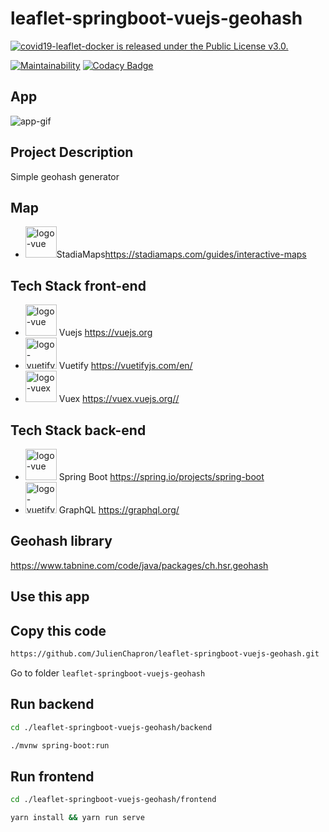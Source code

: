 # leaflet-springboot-vuejs-geohash

<a href="https://github.com/JulienChapron/covid19-leaflet-docker/main/LICENSE">
 <img src="https://img.shields.io/badge/License-GPLv3-blue.svg" alt="covid19-leaflet-docker is released under the Public License v3.0." />
</a>

[![Maintainability](https://api.codeclimate.com/v1/badges/1f64ae2047552c7a54a4/maintainability)](https://codeclimate.com/github/JulienChapron/leaflet-springboot-vuejs-geohash/maintainability)
[![Codacy Badge](https://app.codacy.com/project/badge/Grade/eb205152ae64436bbe03f354f74af2aa)](https://www.codacy.com/gh/JulienChapron/leaflet-springboot-vuejs-geohash/dashboard?utm_source=github.com&amp;utm_medium=referral&amp;utm_content=JulienChapron/leaflet-springboot-vuejs-geohash&amp;utm_campaign=Badge_Grade)

## App
![app-gif](https://raw.githubusercontent.com/JulienChapron/leaflet-springboot-vuejs-geohash/master/readme/app1.gif)

## Project Description
Simple geohash generator

## Map
*   <img src="https://stadiamaps.com/_nuxt/img/logo.5bf6d30.svg" alt="logo-vue" height="50"/>StadiaMaps<https://stadiamaps.com/guides/interactive-maps>

## Tech Stack front-end
*   <img src="https://www.toutjavascript.com/demo/vue/img/logo-vue.82b9c7a5.png" alt="logo-vue" height="50"/> Vuejs <https://vuejs.org>
*   <img src="https://seeklogo.com/images/V/vuetify-logo-3BCF73C928-seeklogo.com.png" alt="logo-vuetify" height="50"/> Vuetify <https://vuetifyjs.com/en/>
*   <img src="https://user-images.githubusercontent.com/7110136/29002857-9e802f08-7ab4-11e7-9c31-604b5d0d0c19.png" alt="logo-vuex" height="50"/> Vuex <https://vuex.vuejs.org//>

## Tech Stack back-end
*   <img src="https://external-content.duckduckgo.com/iu/?u=https%3A%2F%2Fres.cloudinary.com%2Fstartup-grind%2Fimage%2Fupload%2Fc_fill%2Cdpr_2.0%2Cf_auto%2Cg_center%2Ch_1080%2Cq_100%2Cw_1080%2Fv1%2Fgcs%2Fplatform-data-dsc%2Fevents%2Fspring-boot-1_5zDxm9B.jpg&f=1&nofb=1" alt="logo-vue" height="50"/> Spring Boot <https://spring.io/projects/spring-boot>
*   <img src="https://external-content.duckduckgo.com/iu/?u=https%3A%2F%2Fwww.abhaybhargav.com%2Fcontent%2Fimages%2F2019%2F02%2FGraphQL_Logo.svg.png&f=1&nofb=1" alt="logo-vuetify" height="50"/> GraphQL <https://graphql.org/>
## Geohash library
https://www.tabnine.com/code/java/packages/ch.hsr.geohash
## Use this app

## Copy this code

```bash
https://github.com/JulienChapron/leaflet-springboot-vuejs-geohash.git
```
Go to folder `leaflet-springboot-vuejs-geohash`

## Run backend

```bash
cd ./leaflet-springboot-vuejs-geohash/backend
```

```bash 
./mvnw spring-boot:run
```

## Run frontend

```bash
cd ./leaflet-springboot-vuejs-geohash/frontend
```

```bash
yarn install && yarn run serve
```
